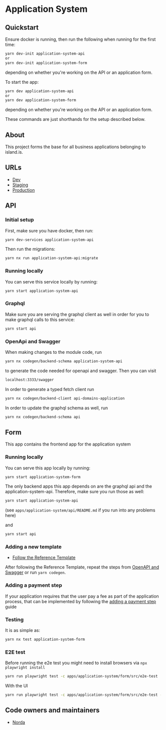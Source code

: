 # Application System

## Quickstart

Ensure docker is running, then run the following when running for the first time:

```bash
yarn dev-init application-system-api
or
yarn dev-init application-system-form
```

depending on whether you're working on the API or an application form.

To start the app:

```bash
yarn dev application-system-api
or
yarn dev application-system-form
```

depending on whether you're working on the API or an application form.

These commands are just shorthands for the setup described below.

## About

This project forms the base for all business applications belonging to island.is.

## URLs

- [Dev](https://beta.dev01.devland.is/umsoknir/)
- [Staging](https://beta.staging01.devland.is/umsoknir/)
- [Production](https://island.is/umsoknir/)

## API

### Initial setup

First, make sure you have docker, then run:

```bash
yarn dev-services application-system-api
```

Then run the migrations:

```bash
yarn nx run application-system-api:migrate
```

### Running locally

You can serve this service locally by running:

```bash
yarn start application-system-api
```

### Graphql

Make sure you are serving the graphql client as well in order for you to make graphql calls to this service:

```bash
yarn start api
```

### OpenApi and Swagger

When making changes to the module code, run

```bash
yarn nx codegen/backend-schema application-system-api
```

to generate the code needed for openapi and swagger. Then you can visit

```bash
localhost:3333/swagger
```

In order to generate a typed fetch client run

```bash
yarn nx codegen/backend-client api-domains-application
```

In order to update the graphql schema as well, run

```bash
yarn nx codegen/backend-schema api
```

## Form

This app contains the frontend app for the application system

### Running locally

You can serve this app locally by running:

```bash
yarn start application-system-form
```

The only backend apps this app depends on are the graphql api and the application-system-api. Therefore, make sure you run those as well:

```bash
yarn start application-system-api
```

(see `apps/application-system/api/README.md` if you run into any problems here)

and

```bash
yarn start api
```

### Adding a new template

- [Follow the Reference Template](https://github.com/island-is/island.is/tree/main/libs/application/templates/reference-template)

After following the Reference Template, repeat the steps from [OpenAPI and Swagger](https://github.com/island-is/island.is/tree/main/apps/application-system#openapi-and-swagger) or run `yarn codegen`.

### Adding a payment step

If your application requires that the user pay a fee as part of the application process,
that can be implemented by following the
[adding a payment step](../../handbook/misc/application-payment-guide.md) guide

### Testing

It is as simple as:

```bash
yarn nx test application-system-form
```

### E2E test

Before running the e2e test you might need to install browsers via `npx playwright install`

```bash
yarn run playwright test -c apps/application-system/form/src/e2e-test
```

With the UI

```bash
yarn run playwright test -c apps/application-system/form/src/e2e-test --ui
```

## Code owners and maintainers

- [Norda](https://github.com/orgs/island-is/teams/norda-applications/members)
